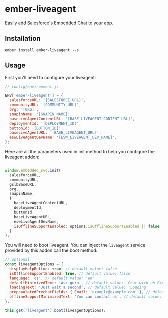ember-liveagent
==============================================================================

Easily add Salesforce's Embedded Chat to your app.

Installation
------------------------------------------------------------------------------

```
ember install ember-liveagent --s
```


Usage
------------------------------------------------------------------------------

First you'll need to configure your liveagent:

```javascript
// config/environment.js

ENV['ember-liveagent'] = {
  salesforceURL: '[SALESFORCE_URL]',
  communityURL: '[COMMUNITY_URL]',
  org: '[ORG]',
  snapinName: '[SNAPIN_NAME]',
  baseLiveAgentContentURL: '[BASE_LIVEAGENT_CONTENT_URL]',
  deploymentId: '[DEPLOYMENT_ID]',
  buttonId: '[BUTTON_ID]',
  baseLiveAgentURL: '[BASE_LIVEAGENT_URL]',
  eswLiveAgentDevName: '[ESW_LIVEAGENT_DEV_NAME]',
};
```

Here are all the parameters used in init method to help you configure the liveagent addon:

```javascript

window.embedded_svc.init(
  salesforceURL,
  communityURL,
  gslbBaseURL,
  org,
  snapinName,
  {
    baseLiveAgentContentURL,
    deploymentId,
    buttonId,
    baseLiveAgentURL,
    eswLiveAgentDevName,
    isOfflineSupportEnabled: options.isOfflineSupportEnabled || false
  }
);
```

You will need to boot liveagent. You can inject the `liveagent` service provided by this addon call the boot method:

```javascript
// optional
const liveagentOptions = {
  displayHelpButton: true, // default value: false
  isOfflineSupportEnabled: true, // default value: false
  language: 'cs', // default value: 'en'
  defaultMinimizedText: 'Ask guru', // default value: 'Chat with an Expert'
  loadingText: 'Just wait a second', // default value: 'Loading'
  prepopulatedPrechatFields: { Email: 'example@example.com' }, // default value: {}
  offlineSupportMinimizedText: 'You can contact us', // default value: 'Contact Us'
};

this.get('liveagent').boot(liveagentOptions); 
```
